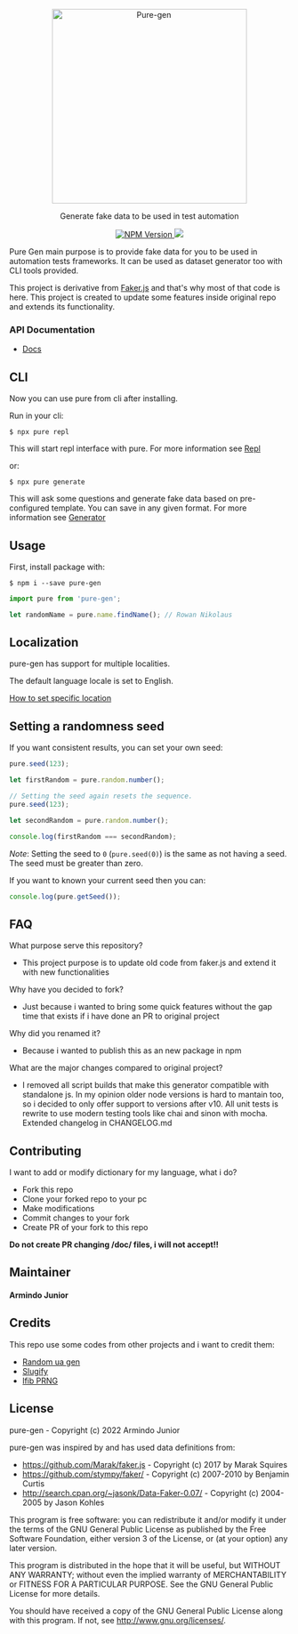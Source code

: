 <div>
    <p  align="center">
    	<a>
    	    <img  alt="Pure-gen"  src="https://cdn.statically.io/gh/armindojr/pure-gen/a62e2abc/static/logo/logo-completo-hor.svg"  width="350">
    	</a>
    </p>
</div>

<div>
    <p  align="center">
    	Generate fake data to be used in test automation
    </p>
</div>

<div>
    <p align="center">
      <a href="https://www.npmjs.com/package/pure-gen">
        <img alt="NPM Version" src="https://img.shields.io/npm/v/pure-gen">
      </a>
      <a href="https://codecov.io/github/armindojr/pure-gen" > 
        <img src="https://codecov.io/github/armindojr/pure-gen/graph/badge.svg?token=V74CBGRUAC"/>
      </a>
    </p>
</div>
Pure Gen main purpose is to provide fake data for you to be used in automation tests frameworks. It can be used as dataset generator too with CLI tools provided.

This project is derivative from [Faker.js](https://github.com/Marak/faker.js) and that's why most of that code is here. This project is created to update some features inside original repo and extends its functionality.

### API Documentation

- [Docs](https://armindojr.github.io/pure-gen/)

## CLI

Now you can use pure from cli after installing.

Run in your cli:

```
$ npx pure repl
```

This will start repl interface with pure. For more information see [Repl](https://armindojr.github.io/pure-gen/cli/repl)

or:

```
$ npx pure generate
```

This will ask some questions and generate fake data based on pre-configured template. You can save in any given format. For more information see [Generator](https://armindojr.github.io/pure-gen/cli/generator)

## Usage

First, install package with:

```
$ npm i --save pure-gen
```

```js
import pure from 'pure-gen';

let randomName = pure.name.findName(); // Rowan Nikolaus
```

## Localization

pure-gen has support for multiple localities.

The default language locale is set to English.

[How to set specific location](https://armindojr.github.io/pure-gen/pure.html#.setLocale)

## Setting a randomness seed

If you want consistent results, you can set your own seed:

```js
pure.seed(123);

let firstRandom = pure.random.number();

// Setting the seed again resets the sequence.
pure.seed(123);

let secondRandom = pure.random.number();

console.log(firstRandom === secondRandom);
```

_Note_: Setting the seed to `0` (`pure.seed(0)`) is the same as not having a seed. The seed must be greater than zero.

If you want to known your current seed then you can:

```js
console.log(pure.getSeed());
```

## FAQ

What purpose serve this repository?

- This project purpose is to update old code from faker.js and extend it with new functionalities

Why have you decided to fork?

- Just because i wanted to bring some quick features without the gap time that exists if i have done an PR to original project

Why did you renamed it?

- Because i wanted to publish this as an new package in npm

What are the major changes compared to original project?

- I removed all script builds that make this generator compatible with standalone js. In my opinion older node versions is hard to mantain too, so i decided to only offer support to versions after v10. All unit tests is rewrite to use modern testing tools like chai and sinon with mocha. Extended changelog in CHANGELOG.md

## Contributing

I want to add or modify dictionary for my language, what i do?

- Fork this repo
- Clone your forked repo to your pc
- Make modifications
- Commit changes to your fork
- Create PR of your fork to this repo

**Do not create PR changing /doc/ files, i will not accept!!**

## Maintainer

#### Armindo Junior

## Credits

This repo use some codes from other projects and i want to credit them:

- [Random ua gen](https://github.com/picturepan2/modern-random-ua)
- [Slugify](https://github.com/simov/slugify)
- [lfib PRNG](https://github.com/nquinlan/better-random-numbers-for-javascript-mirror)

## License

pure-gen - Copyright (c) 2022 Armindo Junior

pure-gen was inspired by and has used data definitions from:

- https://github.com/Marak/faker.js - Copyright (c) 2017 by Marak Squires
- https://github.com/stympy/faker/ - Copyright (c) 2007-2010 by Benjamin Curtis
- http://search.cpan.org/~jasonk/Data-Faker-0.07/ - Copyright (c) 2004-2005 by Jason Kohles

This program is free software: you can redistribute it and/or modify
it under the terms of the GNU General Public License as published by
the Free Software Foundation, either version 3 of the License, or
(at your option) any later version.

This program is distributed in the hope that it will be useful,
but WITHOUT ANY WARRANTY; without even the implied warranty of
MERCHANTABILITY or FITNESS FOR A PARTICULAR PURPOSE. See the
GNU General Public License for more details.

You should have received a copy of the GNU General Public License
along with this program. If not, see <http://www.gnu.org/licenses/>.
